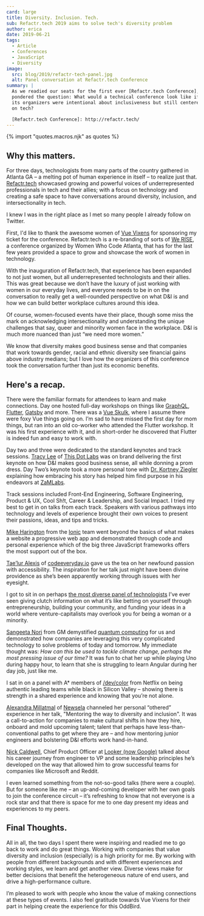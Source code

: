 ```yaml
---
card: large
title: Diversity. Inclusion. Tech.
sub: Refactr.tech 2019 aims to solve tech's diversity problem
author: erica
date: 2019-06-21
tags:
  - Article
  - Conferences
  - JavaScript
  - Diversity
image:
  src: blog/2019/refactr-tech-panel.jpg
  alt: Panel conversation at Refactr.tech Conference
summary: |
  As we readied our seats for the first ever [Refactr.tech Conference], I
  pondered the question: What would a technical conference look like if
  its organizers were intentional about inclusiveness but still centered
  on tech?

  [Refactr.tech Conference]: http://refactr.tech/
---
```


{% import "quotes.macros.njk" as quotes %}

## Why this matters.

For three days, technologists from many parts of the country gathered in
Atlanta GA – a melting pot of human experience in itself – to realize
just that. [Refactr.tech] showcased growing and powerful voices of
underrepresented professionals in tech and their allies; with a focus on
technology and creating a safe space to have conversations around
diversity, inclusion, and intersectionality in tech.

I knew I was in the right place
as I met so many people
I already follow on Twitter.

First, I'd like to thank the awesome women of [Vue Vixens] for
sponsoring my ticket for the conference. Refactr.tech is a re-branding
of sorts of [We RISE], a conference organized by Women Who Code Atlanta,
that has for the last few years provided a space to grow and showcase
the work of women in technology.

With the inauguration of Refactr.tech, that experience has been expanded
to not just women, but all underrepresented technologists and their
allies. This was great because we don’t have the luxury of just working
with women in our everyday lives, and everyone needs to be in on the
conversation to really get a well-rounded perspective on what D&I is and
how we can build better workplace cultures around this idea.

Of course, women-focused events have their place, though some miss the
mark on acknowledging intersectionality and understanding the unique
challenges that say, queer and minority women face in the workplace. D&I
is much more nuanced than just “we need more women.”

We know that diversity makes good business sense and that companies that
work towards gender, racial and ethnic diversity see financial gains
above industry medians; but I love how the organizers of this conference
took the conversation further than just its economic benefits.

[Refactr.tech]: http://refactr.tech/
[Vue Vixens]: https://vuevixens.org/
[We RISE]: https://www.womenwhocode.com/blog/women-who-code-announces-we-rise-tech-conference-in-atlanta

## Here's a recap.

There were the familiar formats for attendees to learn and make
connections. Day one hosted full-day workshops on things like [GraphQL],
[Flutter], [Gatsby] and more. There was a [Vue Skulk], where I assume
there were foxy Vue things going on. I’m sad to have missed the first
day for mom things, but ran into an old co-worker who attended the
Flutter workshop. It was his first experience with it, and in
short-order he discovered that Flutter is indeed fun and easy to work
with.

Day two and three were dedicated to the standard keynotes and track
sessions. [Tracy Lee] of [This Dot Labs] was on brand delivering the
first keynote on how D&I makes good business sense, all while donning a
prom dress. Day Two’s keynote took a more personal tone with [Dr.
Kortney Ziegler] explaining how embracing his story has helped him find
purpose in his endeavors at [ZaMLabs].

Track sessions included Front-End Engineering, Software Engineering,
Product & UX, Cool Sh!t, Career & Leadership, and Social Impact. I tried
my best to get in on talks from each track. Speakers with various
pathways into technology and levels of experience brought their own
voices to present their passions, ideas, and tips and tricks.

[Mike Harington] from the [Ionic] team went beyond the basics of what
makes a website a progressive web app and demonstrated through code and
personal experience which of the big three JavaScript frameworks offers
the most support out of the box.

[Tae’lur Alexis] of [codeeveryday.io] gave us the tea on her newfound
passion with accessibility. The inspiration for her talk just might have
been divine providence as she’s been apparently working through issues
with her eyesight.

I got to sit in on perhaps [the most diverse panel of technologists]
I’ve ever seen giving clutch information on what it’s like betting on
yourself through entrepreneurship, building your community, and funding
your ideas in a world where venture-capitalists may overlook you for
being a woman or a minority.

[Sangeeta Nori] from GM demystified [quantum computing] for us and
demonstrated how companies are leveraging this very complicated
technology to solve problems of today and tomorrow. My immediate thought
was: *How can this be used to tackle climate change, perhaps the most
pressing issue of our time?* It was fun to chat her up while playing Uno
during happy hour, to learn that she is struggling to learn Angular
during her day job, just like me.

I sat in on a panel with A\* members of [/dev/color] from Netflix on
being authentic leading teams while black in Silicon Valley – showing
there is strength in a shared experience and knowing that you’re not
alone.

[Alexandra Millatmal] of [Newsela] channeled her personal “othered”
experience in her talk, "Mentoring the way to diversity and inclusion".
It was a call-to-action for companies to make cultural shifts in how
they hire, onboard and mold upcoming talent; talent that perhaps have
less-than-conventional paths to get where they are – and how mentoring
junior engineers and bolstering D&I efforts work hand-in-hand.

[Nick Caldwell], Chief Product Officer at [Looker (now Google)] talked
about his career journey from engineer to VP and some leadership
principles he’s developed on the way that allowed him to grow successful
teams for companies like Microsoft and Reddit.

I even learned something from the not-so-good talks (there were a
couple). But for someone like me – an up-and-coming developer with her
own goals to join the conference circuit – it’s refreshing to know that
not everyone is a rock star and that there is space for me to one day
present my ideas and experiences to my peers.

[GraphQL]: http://https://graphql.org/
[Flutter]: http://flutter.io
[Gatsby]: https://gatsbyjs.org/
[Vue Skulk]: https://vuevixens.org/
[Tracy Lee]: https://twitter.com/ladyleet
[This Dot Labs]: https://www.thisdot.co/labs
[Dr. Kortney Ziegler]: https://twitter.com/fakerapper?ref_src=twsrc%5Egoogle%7Ctwcamp%5Eserp%7Ctwgr%5Eauthor
[ZaMLabs]: https://sites.google.com/zamlabs.info/medialab/about
[Mike Harington]: https://twitter.com/mhartington
[Ionic]: https://ionicframework.com/
[Tae’lur Alexis]: https://twitter.com/TaelurAlexis
[codeeveryday.io]: https://codeeveryday.io/
[the most diverse panel of technologists]: https://refactr.tech/detail/sessions.html#forging-a-path-through-inclusive-entrepreneurship
[Sangeeta Nori]: https://twitter.com/norisangeeta
[quantum computing]: https://en.wikipedia.org/wiki/Quantum_computing
[/dev/color]: https://www.devcolor.org/
[Alexandra Millatmal]: https://twitter.com/halfghaninne?lang=en
[Newsela]: https://newsela.com/
[Nick Caldwell]: https://twitter.com/nickcald?ref_src=twsrc%5Egoogle%7Ctwcamp%5Eserp%7Ctwgr%5Eauthor
[Looker (now Google)]: https://cloud.google.com/blog/topics/inside-google-cloud/expanding-our-platform-for-business-intelligence-and-embedded-analytics

## Final Thoughts.

All in all, the two days I spent there were inspiring and readied me to
go back to work and do great things. Working with companies that value
diversity and inclusion (especially) is a high priority for me. By
working with people from different backgrounds and with different
experiences and working styles, we learn and get another view. Diverse
views make for better decisions that benefit the heterogeneous nature of
end users, and drive a high-performance culture.

I’m pleased to work with people who know the value of making connections
at these types of events. I also feel gratitude towards Vue Vixens for
their part in helping create the experience for this OddBird.
